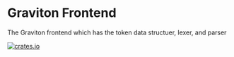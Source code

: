 # Graviton Frontend
The Graviton frontend which has the token data structuer, lexer, and parser

[![crates.io](https://img.shields.io/crates/v/graviton_frontend?style=flat-square)](https://crates.io/crates/graviton_frontend)